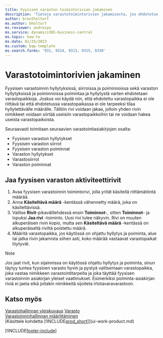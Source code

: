 ```yaml
---
title: Fyysisen varaston toimintorivien jakaminen
description: 'Tietoja varastotoimintorivien jakamisesta, jos ehdotetun varastopaikan käytettävissä oleva kapasiteetti ei riitä.'
author: brentholtorf
ms.author: bholtorf
ms.reviewer: andreipa
ms.service: dynamics365-business-central
ms.topic: how-to
ms.date: 01/25/2023
ms.custom: bap-template
ms.search.forms: '931, 9314, 9313, 9315, 9330'
---
```

# Varastotoimintorivien jakaminen

Fyysisen varastoinnin hyllytyksissä, siirroissa ja poiminnoissa sekä varaston hyllytyksissä ja poiminnoissa poimintaa ja hyllytystä varten ehdotetaan varastopaikkoja. Joskus voi käydä niin, että ehdotettu varastopaikka ei ole riittävä tai että ehdotetussa varastopaikassa ei ole tarpeeksi tilaa hyllytettävälle määrälle. Tällöin rivi voidaan jakaa, jolloin yhden rivin nimikkeet voidaan siirtää useisiin varastopaikkoihin tai ne voidaan hakea useista varastopaikoista.  

Seuraavasti toimitaan seuraavien varastointiasiakirjojen osalta:

* Fyysisen varaston hyllytykset
* Fyysisen varaston siirrot
* Fyysisen varaston poiminnat
* Varaston hyllytykset
* Varastosiirrot
* Varaston poiminnat  

## Jaa fyysisen varaston aktiviteettirivit  

1. Avaa fyysisen varastoinnin toimintorivi, jolla yrität käsitellä riittämätöntä määrää.  
2. Anna **Käsiteltävä määrä** -kentässä vähennetty määrä, joka on käsiteltävissä.  
3. Valitse **Rivit**-pikavälilehdessä ensin **Toiminnot**-, sitten **Toiminnot**- ja lopuksi **Jaa rivi** -toiminto. Uusi rivi tulee näkyvin. Rivi on muuten alkuperäisen rivin kopio, mutta sen **Käsiteltävä määrä** -kentässä on alkuperäiseltä riviltä poistettu määrä.  
4. Määritä varastopaikka, jos käytössä on ohjattu hyllytys ja poiminta, alue tai jatka rivin jakamista siihen asti, koko määrää vastaavat varastopaikat löytyvät.  

> [!NOTE]  
> Jos jaat rivit, kun sijainnissa on käytössä ohjattu hyllytys ja poiminta, sinun täytyy tuntea fyysinen varasto hyvin ja pystyä valitsemaan varastopaikka, joka vastaa nimikkeen varastointitarpeita ja joka täyttää fyysisen varastoinnin asiakirjan yleiset vaatimukset. Esimerkiksi poiminta-asiakirjan riviä ei jaeta eikä joitakin nimikkeitä sijoiteta irtotavaravarastoon.  

## Katso myös  

[Varastohallinnan yleiskuvaus](design-details-warehouse-management.md)
[Varasto](inventory-manage-inventory.md)  
[Varastoinninhallinnan määrittäminen](warehouse-setup-warehouse.md)  
[Käsittele kohdetta [!INCLUDE[prod_short](includes/prod_short.md)]](ui-work-product.md)


[!INCLUDE[footer-include](includes/footer-banner.md)]